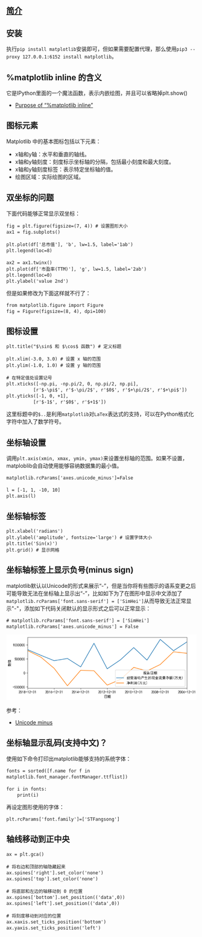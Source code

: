 ## [简介](https://matplotlib.org/)

## 安装

执行`pip install matplotlib`安装即可，但如果需要配置代理，那么使用`pip3 --proxy 127.0.0.1:6152 install matplotlib`。

## %matplotlib inline 的含义

它是IPython里面的一个魔法函数，表示内嵌绘图，并且可以省略掉plt.show()

- [Purpose of “%matplotlib inline”](https://stackoverflow.com/questions/43027980/purpose-of-matplotlib-inline)

## 图标元素

Matplotlib 中的基本图标包括以下元素：

- x轴和y轴：水平和垂直的轴线。
- x轴和y轴刻度：刻度标示坐标轴的分隔，包括最小刻度和最大刻度。
- x轴和y轴刻度标签：表示特定坐标轴的值。
- 绘图区域：实际绘图的区域。


## 双坐标的问题

下面代码能够正常显示双坐标：

```
fig = plt.figure(figsize=(7, 4)) # 设置图形大小
ax1 = fig.subplots()

plt.plot(df['总市值'], 'b', lw=1.5, label='1ab')
plt.legend(loc=8)

ax2 = ax1.twinx()
plt.plot(df['市盈率(TTM)'], 'g', lw=1.5, label='2ab')
plt.legend(loc=0)
plt.ylabel('value 2nd')
```

但是如果修改为下面这样就不行了：

```
from matplotlib.figure import Figure
fig = Figure(figsize=(8, 4), dpi=100)
```

## 图标设置

```
plt.title("$\sin$ 和 $\cos$ 函数") # 定义标题

plt.xlim(-3.0, 3.0) # 设置 x 轴的范围
plt.ylim(-1.0, 1.0) # 设置 y 轴的范围

# 在特定值处设置记号
plt.xticks([-np.pi, -np.pi/2, 0, np.pi/2, np.pi],
          [r'$-\pi$', r'$-\pi/2$', r'$0$', r'$+\pi/2$', r'$+\pi$'])
plt.yticks([-1, 0, +1],
          [r'$-1$', r'$0$', r'$+1$'])
```

这里标题中的`$..`是利用`matplotlib`对`LaTex`表达式的支持，可以在Python格式化字符中加入了数学符号。

## 坐标轴设置

调用`plt.axis(xmin, xmax, ymin, ymax)`来设置坐标轴的范围。如果不设置，matploblib会自动使用能够容纳数据集的最小值。

```
matplotlib.rcParams['axes.unicode_minus']=False

l = [-1, 1, -10, 10]
plt.axis(l)
```


##  坐标轴标签

```
plt.xlabel('radians')
plt.ylabel('amplitude', fontsize='large') # 设置字体大小
plt.title('Sin(x)')
plt.grid() # 显示网格
```


## 坐标轴标签上显示负号(minus sign)

matplotlib默认以Unicode的形式来展示“-”，但是当你将有些图示的语系变更之后可能导致无法在坐标轴上显示出“-”，比如如下为了在图形中显示中文添加了`matplotlib.rcParams['font.sans-serif'] = ['SimHei']`从而导致无法正常显示"-"，添加如下代码关闭默认的显示形式之后可以正常显示：

```
# matplotlib.rcParams['font.sans-serif'] = ['SimHei']
matplotlib.rcParams['axes.unicode_minus'] = False
```

![](./pyplot/can_show_minus_sign.PNG)

参考：

- [Unicode minus](https://matplotlib.org/gallery/api/unicode_minus.html)

## 坐标轴显示乱码(支持中文)？

使用如下命令打印出matplotlib能够支持的系统字体：

```
fonts = sorted([f.name for f in matplotlib.font_manager.fontManager.ttflist])

for i in fonts:
    print(i)
```

再设定图形使用的字体：

```
plt.rcParams['font.family']=['STFangsong']
```

## 轴线移动到正中央

```
ax = plt.gca()

# 将右边和顶部的轴隐藏起来
ax.spines['right'].set_color('none')
ax.spines['top'].set_color('none')

# 将底部和左边的轴移动到 0 的位置
ax.spines['bottom'].set_position(('data',0))
ax.spines['left'].set_position(('data',0))

# 将刻度移动到对应的位置
ax.xaxis.set_ticks_position('bottom')
ax.yaxis.set_ticks_position('left')
```